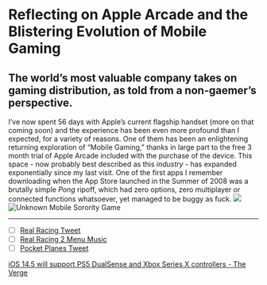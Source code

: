# Reflecting on Apple Arcade and the Blistering Evolution of Mobile Gaming
## The world’s most valuable company takes on gaming distribution, as told from a non-gaemer’s perspective.
I’ve now spent 56 days with Apple’s current flagship handset (more on that coming soon) and the experience has been even more profound than I expected, for a variety of reasons. One of them has been an enlightening returning exploration of “Mobile Gaming,” thanks in large part to the free 3 month trial of Apple Arcade included with the purchase of the device. This space - now probably best described as this *industry* - has expanded exponentially since my last visit. One of the first apps I remember downloading when the App Store launched in the Summer of 2008 was a brutally simple *Pong* ripoff, which had zero options, zero multiplayer or connected functions whatsoever, yet managed to be buggy as fuck. 
![](Reflecting%20on%20Apple%20Arcade%20and%20the%20Blistering%20Evolution%20of%20Mobile%20Gaming/Photo%20Jan%2030,%202021%20at%20131422.jpg)
![Unknown Mobile Sorority Game](https://i.snap.as/s3IsK13m.jpeg)
- - - -
- [ ] [Real Racing Tweet](https://twitter.com/neoyokel/status/115875263518216193?s=21)
- [ ] [Real Racing 2 Menu Music](https://youtu.be/RBL5zyR1XN8)
- [ ] [Pocket Planes Tweet](https://twitter.com/neoyokel/status/358328255163535362?s=21)

[iOS 14.5 will support PS5 DualSense and Xbox Series X controllers - The Verge](https://www.theverge.com/2021/2/1/22260671/ios-14-5-ps5-dualsense-xbox-series-x-controller-support)